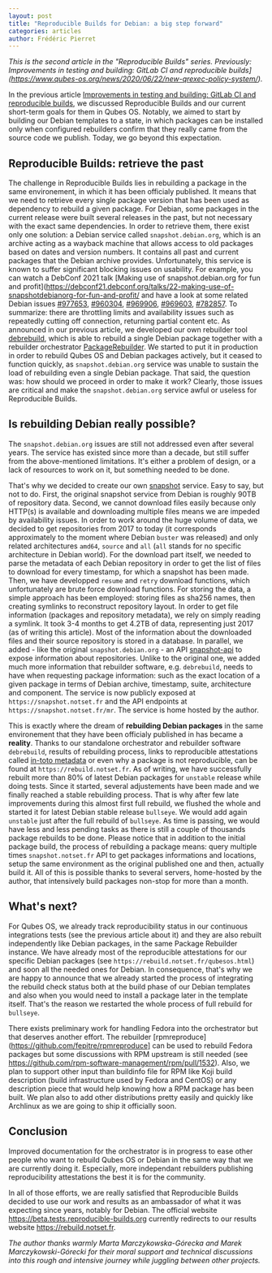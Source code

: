 ```yaml
---
layout: post
title: "Reproducible Builds for Debian: a big step forward"
categories: articles
author: Frédéric Pierret
---
```


_This is the second article in the "Reproducible Builds" series.
Previously: Improvements in testing and building: GitLab CI and reproducible builds](https://www.qubes-os.org/news/2020/06/22/new-qrexec-policy-system/)._

In the previous article [Improvements in testing and building: GitLab CI and reproducible builds](https://www.qubes-os.org/news/2021/02/28/improvements-in-testing-and-building/#reproducible-builds), we discussed Reproducible Builds and our current short-term goals for them in Qubes OS. Notably, we aimed to start by building our Debian templates to a state, in which packages can be installed only when configured rebuilders confirm that they really came from the source code we publish. Today, we go beyond this expectation.

Reproducible Builds: retrieve the past
--------------------------------------

The challenge in Reproducible Builds lies in rebuilding a package in the same environement, in which it has been officialy published. It means that we need to retrieve every single package version that has been used as dependency to rebuild a given package. For Debian, some packages in the current release were built several releases in the past, but not necessary with the exact same dependencies. In order to retrieve them, there exist only one solution: a Debian service called `snapshot.debian.org`, which is an archive acting as a wayback machine that allows access to old packages based on dates and version numbers. It contains all past and current packages that the Debian archive provides. Unfortunately, this service is known to suffer significant blocking issues on usability. For example, you can watch a DebConf 2021 talk [Making use of snapshot.debian.org for fun and profit](https://debconf21.debconf.org/talks/22-making-use-of-snapshotdebianorg-for-fun-and-profit/ and have a look at some related Debian issues [#977653](https://bugs.debian.org/cgi-bin/bugreport.cgi?bug=%977653), [#960304](https://bugs.debian.org/cgi-bin/bugreport.cgi?bug=%960304), [#969906](https://bugs.debian.org/cgi-bin/bugreport.cgi?bug=%969906), [#969603](https://bugs.debian.org/cgi-bin/bugreport.cgi?bug=%969603), [#782857](https://bugs.debian.org/cgi-bin/bugreport.cgi?bug=%782857). To summarize: there are throttling limits and availability issues such as repeatedly cutting off connection, returning partial content etc. As announced in our previous article, we developed our own rebuilder tool [debrebuild](https://github.com/fepitre/debrebuild), which is able to rebuild a single Debian package together with a rebuilder orchestrator [PackageRebuilder](https://github.com/fepitre/package-rebuilder). We started to put it in production in order to rebuild Qubes OS and Debian packages actively, but it ceased to function quickly, as `snapshot.debian.org` service was unable to sustain the load of rebuilding even a single Debian package. That said, the question was: how should we proceed in order to make it work? Clearly, those issues are critical and make the `snapshot.debian.org` service awful or useless for Reproducible Builds.

Is rebuilding Debian really possible?
-------------------------------------

The `snapshot.debian.org` issues are still not addressed even after several years. The service has existed since more than a decade, but still suffer from the above-mentioned limitations. It's either a problem of design, or a lack of resources to work on it, but something needed to be done.

That's why we decided to create our own [snapshot](https://github.com/fepitre/debian-snapshot) service. Easy to say, but not to do. First, the original snapshot service from Debian is roughly 90TB of repository data. Second, we cannot download files easily because only HTTP(s) is available and downloading multiple files means we are impeded by availability issues.
In order to work around the huge volume of data, we decided to get repositories from 2017 to today (it corresponds approximately to the moment where Debian `buster` was released) and only related architectures `amd64`, `source` and `all` (`all` stands for no specific architecture in Debian world). For the download part itself, we needed to parse the metadata of each Debian repository in order to get the list of files to download for every timestamp, for which a snapshot has been made. Then, we have developped `resume` and `retry` download functions, which unfortunately are brute force download functions. For storing the data, a simple approach has been employed: storing files as sha256 names, then creating symlinks to reconstruct repository layout. In order to get file information (packages and repository metadata), we rely on simply reading a symlink. It took 3-4 months to get 4.2TB of data, representing just 2017 (as of writing this article). Most of the information about the downloaded files and their source repository is stored in a database. In parallel, we added - like the original `snapshot.debian.org` - an API [snapshot-api](https://github.com/fepitre/debian-snapshot#API) to expose information about repositories. Unlike to the original one, we added much more information that rebuilder software, e.g. `debrebuild`, needs to have when requesting package information: such as the exact location of a given package in terms of Debian archive, timestamp, suite, architecture and component. The service is now publicly exposed at `https://snapshot.notset.fr` and the API endpoints at `https://snapshot.notset.fr/mr`. The service is home hosted by the author.

This is exactly where the dream of **rebuilding Debian packages** in the same environement that they have been officialy published in has became a **reality**. Thanks to our standalone orchestrator and rebuilder software `debrebuild`, results of rebuilding process, links to reproducible attestations called [in-toto metadata](https://in-toto.io/) or even why a package is not reproducible, can be found at `https://rebuild.notset.fr`. As of writing, we have successfully rebuilt more than 80% of latest Debian packages for `unstable` release while doing tests. Since it started, several adjustements have been made and we finally reached a stable rebuilding process. That is why after few late improvements during this almost first full rebuild, we flushed the whole and started it for latest Debian stable release `bullseye`. We would add again `unstable` just after the full rebuild of `bullseye`. As time is passing, we would have less and less pending tasks as there is still a couple of thousands package rebuilds to be done. Please notice that in addition to the initial package build, the process of rebuilding a package means: query multiple times `snapshot.notset.fr` API to get packages informations and locations, setup the same environment as the original published one and then, actually build it. All of this is possible thanks to several servers, home-hosted by the author, that intensively build packages non-stop for more than a month.

What's next?
------------

For Qubes OS, we already track reproducibility status in our continuous integrations tests (see the previous article about it) and they are also rebuilt independently like Debian packages, in the same Package Rebuilder instance. We have already most of the reproducible attestations for our specific Debian packages (see `https://rebuild.notset.fr/qubesos.html`) and soon all the needed ones for Debian. In consequence, that's why we are happy to announce that we already started the process of integrating the rebuild check status both at the build phase of our Debian templates and also when you would need to install a package later in the template itself. That's the reason we restarted the whole process of full rebuild for `bullseye`.

There exists preliminary work for handling Fedora into the orchestrator but that deserves another effort. The rebuilder [rpmreproduce](https://github.com/fepitre/rpmreproduce] can be used to rebuild Fedora packages but some discussions with RPM upstream is still needed (see https://github.com/rpm-software-management/rpm/pull/1532). Also, we plan to support other input than buildinfo file for RPM like Koji build description (build infrastructure used by Fedora and CentOS) or any description piece that would help knowing how a RPM package has been built. We plan also to add other distributions pretty easily and quickly like Archlinux as we are going to ship it officially soon.

Conclusion
----------

Improved documentation for the orchestrator is in progress to ease other people who want to rebuild Qubes OS or Debian in the same way that we are currently doing it. Especially, more independant rebuilders publishing reproducibility attestations the best it is for the community.

In all of those efforts, we are really satisfied that Reproducible Builds decided to use our work and results as an ambassador of what it was expecting since years, notably for Debian. The official website https://beta.tests.reproducible-builds.org currently redirects to our results website https://rebuild.notset.fr.

_The author thanks warmly Marta Marczykowska-Górecka and Marek Marczykowski-Górecki for their moral support and technical discussions into this rough and intensive journey while juggling between other projects._
